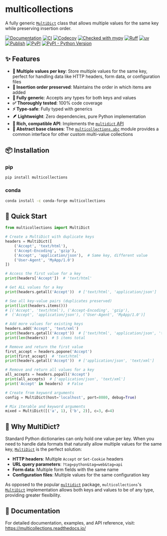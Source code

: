 # multicollections

A fully generic [`MultiDict`](https://multicollections.readthedocs.io/en/latest/api/multicollections/) class that allows multiple values for the same key while preserving insertion order.

[![Documentation](https://img.shields.io/readthedocs/multicollections)](https://multicollections.readthedocs.io/)
[![CI](https://github.com/gerlero/multicollections/actions/workflows/ci.yml/badge.svg)](https://github.com/gerlero/multicollections/actions/workflows/ci.yml)
[![Codecov](https://codecov.io/gh/gerlero/multicollections/branch/main/graph/badge.svg)](https://codecov.io/gh/gerlero/multicollections)
[![Checked with mypy](http://www.mypy-lang.org/static/mypy_badge.svg)](http://mypy-lang.org/)
[![Ruff](https://img.shields.io/endpoint?url=https://raw.githubusercontent.com/astral-sh/ruff/main/assets/badge/v2.json)](https://github.com/astral-sh/ruff)
[![uv](https://img.shields.io/endpoint?url=https://raw.githubusercontent.com/astral-sh/uv/main/assets/badge/v0.json)](https://github.com/astral-sh/uv)
[![Publish](https://github.com/gerlero/multicollections/actions/workflows/pypi-publish.yml/badge.svg)](https://github.com/gerlero/multicollections/actions/workflows/pypi-publish.yml)
[![PyPI](https://img.shields.io/pypi/v/multicollections)](https://pypi.org/project/multicollections/)
[![PyPI - Python Version](https://img.shields.io/pypi/pyversions/multicollections)](https://pypi.org/project/multicollections/)

## ✨ Features

- **🔑 Multiple values per key**: Store multiple values for the same key, perfect for handling data like HTTP headers, form data, or configuration files
- **📝 Insertion order preserved**: Maintains the order in which items are added
- **🧩 Fully generic**: Accepts any types for both keys and values
- **✅ Thoroughly tested**: 100% code coverage
- **⚡ Type-safe**: Fully typed with generics
- **🪶 Lightweight**: Zero dependencies, pure Python implementation
- **🎯 Rich, compatible API**: Implements the [`multidict` API](https://multidict.aio-libs.org/en/stable/multidict/#multidict)
- **📐 Abstract base classes**: The [`multicollections.abc`](https://multicollections.readthedocs.io/en/latest/api/abc/) module provides a common interface for other custom multi-value collections

## 📦 Installation

### pip

```bash
pip install multicollections
```

### conda

```bash
conda install -c conda-forge multicollections
```

## 🚀 Quick Start

```python
from multicollections import MultiDict

# Create a MultiDict with duplicate keys
headers = MultiDict([
    ('Accept', 'text/html'),
    ('Accept-Encoding', 'gzip'),
    ('Accept', 'application/json'),  # Same key, different value
    ('User-Agent', 'MyApp/1.0')
])

# Access the first value for a key
print(headers['Accept'])  # 'text/html'

# Get ALL values for a key
print(headers.getall('Accept'))  # ['text/html', 'application/json']

# See all key-value pairs (duplicates preserved)
print(list(headers.items()))
# [('Accept', 'text/html'), ('Accept-Encoding', 'gzip'), 
#  ('Accept', 'application/json'), ('User-Agent', 'MyApp/1.0')]

# Add more values for existing keys
headers.add('Accept', 'text/xml')
print(headers.getall('Accept'))  # ['text/html', 'application/json', 'text/xml']
print(len(headers))  # 5 items total

# Remove and return the first value
first_accept = headers.popone('Accept')
print(first_accept)  # 'text/html'
print(headers.getall('Accept'))  # ['application/json', 'text/xml']

# Remove and return all values for a key
all_accepts = headers.popall('Accept')
print(all_accepts)  # ['application/json', 'text/xml']
print('Accept' in headers)  # False

# Create from keyword arguments
config = MultiDict(host='localhost', port=8080, debug=True)

# Mix iterable and keyword arguments
mixed = MultiDict([('a', 1), ('b', 2)], c=3, d=4)
```

## 📖 Why MultiDict?

Standard Python dictionaries can only hold one value per key. When you need to handle data formats that naturally allow multiple values for the same key, [`MultiDict`](https://multicollections.readthedocs.io/en/latest/api/multicollections/) is the perfect solution:

- **HTTP headers**: Multiple `Accept` or `Set-Cookie` headers
- **URL query parameters**: `?tag=python&tag=web&tag=api`
- **Form data**: Multiple form fields with the same name
- **Configuration files**: Multiple values for the same configuration key

As opposed to the popular [`multidict`](https://github.com/aio-libs/multidict) package, `multicollections`'s [`MultiDict`](https://multicollections.readthedocs.io/en/latest/api/multicollections/) implementation allows both keys and values to be of any type, providing greater flexibility.

## 🔗 Documentation

For detailed documentation, examples, and API reference, visit: https://multicollections.readthedocs.io/
